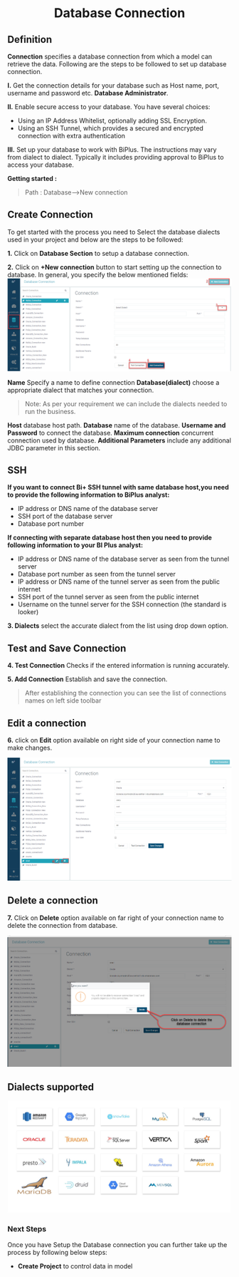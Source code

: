 <center><h1>Database Connection</h1></center>

## Definition 

   **Connection** specifies a database connection from which a model can retrieve the data. Following are the steps to be followed to set up database connection.
    
**I.**  Get the connection details for your database such as Host name, port, username and password etc.             **Database Administrator**.

**II.** Enable secure access to your database. You have several choices:
  -  Using an IP Address Whitelist, optionally adding SSL Encryption.
  - Using an SSH Tunnel, which provides a secured and encrypted connection with extra authentication
  
**III.** Set up your database to work with BiPlus. The instructions may vary from dialect to dialect. Typically it includes providing approval to BiPlus to access your database.

**Getting started :**

>Path : Database-->New connection

  ## Create Connection
  To get started with the process you need to Select the database dialects used in your project and below are the steps to be followed:
 
 **1.** Click on **Database Section** to setup a database connection.

 **2.** Click on **+New connection**  button to start setting up the connection to database. In general, you specify the below mentioned fields:
 ![enter image description here](https://raw.githubusercontent.com/sv18042016/fp1/master/images/demo%20image.png)

 **Name** Specify a name to define connection
 **Database(dialect)** choose a appropriate dialect that matches your connection. 
>Note: As per your requirement we can include the dialects needed to run the business.

**Host**  database host path.
**Database** name of the database.
**Username and Password** to connect the database.
**Maximum connection** concurrent connection used by  database.
**Additional Parameters** include any additional JDBC parameter in this section.

   
## SSH 

 **If you want to connect Bi+ SSH tunnel with same database host,you need to provide the following information to BiPlus analyst:**
  - IP address or DNS name of the database server
  - SSH port of the database server
  - Database port number
  
**If connecting with separate database host then you need to provide following information to your BI Plus analyst:**
  
  - IP address or DNS name of the database server as seen from the   tunnel server
  - Database port number as seen from the tunnel server
  - IP address or DNS name of the tunnel server as seen from the public internet
  - SSH port of the tunnel server as seen from the public internet
  - Username on the tunnel server for the SSH connection (the standard is looker)
  
**3. Dialects** select the accurate dialect from the list using drop down option.

## Test and Save Connection

**4. Test Connection** Checks if the entered information is running accurately.

**5. Add Connection** Establish and save the connection.

>After establishing the connection you can see the list of connections names on left side toolbar

## Edit a connection

   **6.** click on **Edit** option available on right side of your connection name to make changes.
   
![enter image description here](https://raw.githubusercontent.com/sv18042016/fp1/eae5d23007893f45fcaab8db33c5a707e1a7911a/images/edit_conn.png)

## Delete a connection

**7.** Click on **Delete** option available on far right of your connection name to delete the connection from database.

![enter image description here](https://raw.githubusercontent.com/sv18042016/fp1/eae5d23007893f45fcaab8db33c5a707e1a7911a/images/del_conn.png)

##  Dialects supported

![enter image description here](https://raw.githubusercontent.com/sv18042016/fp1/3bbaa9982fbbf193443bb882f359d2b1cf683390/images/dialects.png)	

### Next Steps
Once you have Setup the Database connection you can further take up the process by following below steps:

  - **Create Project** to control data in model
 
<!--stackedit_data:
eyJoaXN0b3J5IjpbMTU4NzA1NjAyNiwtMjQ0OTYxNDE2LDE1Mz
E5NDU2MDEsMjEwNDcwMjA0LC0xMzk3NjkzNDI2LC0xNzUwMjg3
NjUzXX0=
-->